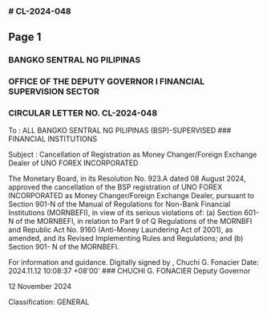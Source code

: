### # CL-2024-048

## Page 1

### BANGKO SENTRAL NG PILIPINAS

### OFFICE OF THE DEPUTY GOVERNOR I FINANCIAL SUPERVISION SECTOR

### CIRCULAR LETTER NO. CL-2024-048

To : ALL BANGKO SENTRAL NG PILIPINAS (BSP)-SUPERVISED ### FINANCIAL INSTITUTIONS

Subject : Cancellation of Registration as Money Changer/Foreign Exchange Dealer of UNO FOREX INCORPORATED

The Monetary Board, in its Resolution No. 923.A dated 08 August 2024, approved the cancellation of the BSP registration of UNO FOREX INCORPORATED as Money Changer/Foreign Exchange Dealer, pursuant to Section 901-N of the Manual of Regulations for Non-Bank Financial Institutions (MORNBEFI), in view of its serious violations of: (a) Section 601-N of the MORNBEFI, in relation to Part 9 of Q Regulations of the MORNBFI and Republic Act No. 9160 (Anti-Money Laundering Act of 2001), as amended, and its Revised Implementing Rules and Regulations; and (b) Section 901- N of the MORNBEFI.

For information and guidance. Digitally signed by , Chuchi G. Fonacier Date: 2024.11.12 10:08:37 +08'00' ### CHUCHI G. FONACIER Deputy Governor

12 November 2024

Classification: GENERAL 